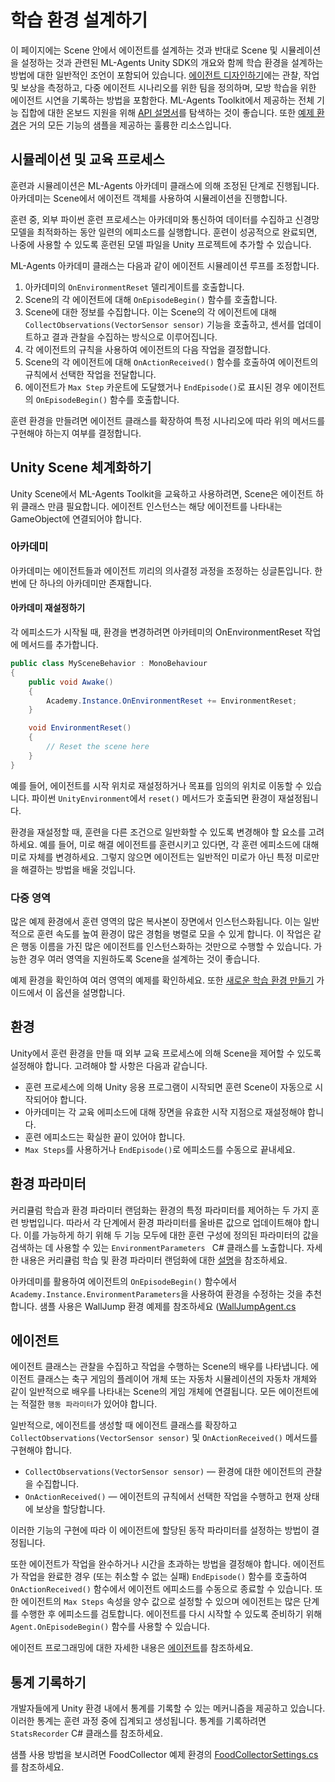 # 학습 환경 설계하기

이 페이지에는 Scene 안에서 에이전트를 설계하는 것과 반대로 Scene 및 시뮬레이션을 설정하는 것과 관련된 ML-Agents Unity SDK의 개요와 함께 학습 환경을 설계하는 방법에 대한 일반적인 조언이 포함되어 있습니다. [에이전트 디자인하기](https://github.com/Unity-Technologies/ml-agents/blob/develop/docs/Learning-Environment-Design-Agents.md)에는 관찰, 작업 및 보상을 측정하고, 다중 에이전트 시나리오를 위한 팀을 정의하며, 모방 학습을 위한 에이전트 시연을 기록하는 방법을 포함한다. ML-Agents Toolkit에서 제공하는 전체 기능 집합에 대한 온보드 지원을 위해 [API 설명서](https://github.com/Unity-Technologies/ml-agents/blob/develop/docs/API-Reference.md)를 탐색하는 것이 좋습니다. 또한 [예제 환경](https://github.com/Unity-Technologies/ml-agents/blob/develop/docs/Learning-Environment-Examples.md)은 거의 모든 기능의 샘플을 제공하는 훌륭한 리소스입니다.

## 시뮬레이션 및 교육 프로세스

훈련과 시뮬레이션은 ML-Agents 아카데미 클래스에 의해 조정된 단계로 진행됩니다. 아카데미는 Scene에서 에이전트 객체를 사용하여 시뮬레이션을 진행합니다.

훈련 중, 외부 파이썬 훈련 프로세스는 아카데미와 통신하여 데이터를 수집하고 신경망 모델을 최적화하는 동안 일련의 에피소드를 실행합니다. 훈련이 성공적으로 완료되면, 나중에 사용할 수 있도록 훈련된 모델 파일을 Unity 프로젝트에 추가할 수 있습니다.

ML-Agents 아카데미 클래스는 다음과 같이 에이전트 시뮬레이션 루프를 조정합니다.

1. 아카데미의 `OnEnvironmentReset` 델리게이트를 호출합니다.
1. Scene의 각 에이전트에 대해 `OnEpisodeBegin()` 함수를 호출합니다.
1. Scene에 대한 정보를 수집합니다. 이는 Scene의 각 에이전트에 대해 `CollectObservations(VectorSensor sensor)` 기능을 호출하고, 센서를 업데이트하고 결과 관찰을 수집하는 방식으로 이루어집니다.
1. 각 에이전트의 규칙을 사용하여 에이전트의 다음 작업을 결정합니다.
1. Scene의 각 에이전트에 대해 `OnActionReceived()` 함수를 호출하여 에이전트의 규칙에서 선택한 작업을 전달합니다.
1. 에이전트가 `Max Step` 카운트에 도달했거나 `EndEpisode()`로 표시된 경우 에이전트의 `OnEpisodeBegin()` 함수를 호출합니다.

훈련 환경을 만들려면 에이전트 클래스를 확장하여 특정 시나리오에 따라 위의 메서드를 구현해야 하는지 여부를 결정합니다.

## Unity Scene 체계화하기

Unity Scene에서 ML-Agents Toolkit을 교육하고 사용하려면, Scene은 에이전트 하위 클래스 만큼 필요합니다. 에이전트 인스턴스는 해당 에이전트를 나타내는 GameObject에 연결되어야 합니다.

### 아카데미

아카데미는 에이전트들과 에이전트 끼리의 의사결정 과정을 조정하는 싱글톤입니다. 한 번에 단 하나의 아카데미만 존재합니다.

#### 아카데미 재설정하기

각 에피소드가 시작될 때, 환경을 변경하려면 아카테미의 OnEnvironmentReset 작업에 메서드를 추가합니다.

```csharp
public class MySceneBehavior : MonoBehaviour
{
    public void Awake()
    {
        Academy.Instance.OnEnvironmentReset += EnvironmentReset;
    }

    void EnvironmentReset()
    {
        // Reset the scene here
    }
}
```

예를 들어, 에이전트를 시작 위치로 재설정하거나 목표를 임의의 위치로 이동할 수 있습니다. 파이썬 `UnityEnvironment`에서 `reset()` 메서드가 호출되면 환경이 재설정됩니다.

환경을 재설정할 때, 훈련을 다른 조건으로 일반화할 수 있도록 변경해야 할 요소를 고려하세요. 예를 들어, 미로 해결 에이전트를 훈련시키고 있다면, 각 훈련 에피소드에 대해 미로 자체를 변경하세요. 그렇지 않으면 에이전트는 일반적인 미로가 아닌 특정 미로만을 해결하는 방법을 배울 것입니다.

### 다중 영역

많은 예제 환경에서 훈련 영역의 많은 복사본이 장면에서 인스턴스화됩니다. 이는 일반적으로 훈련 속도를 높여 환경이 많은 경험을 병렬로 모을 수 있게 합니다. 이 작업은 같은 행동 이름을 가진 많은 에이전트를 인스턴스화하는 것만으로 수행할 수 있습니다. 가능한 경우 여러 영역을 지원하도록 Scene을 설계하는 것이 좋습니다.

예제 환경을 확인하여 여러 영역의 예제를 확인하세요. 또한 [새로운 학습 환경 만들기](https://github.com/Unity-Technologies/ml-agents/blob/develop/docs/Learning-Environment-Create-New.md#optional-multiple-training-areas-within-the-same-scene) 가이드에서 이 옵션을 설명합니다.

## 환경

Unity에서 훈련 환경을 만들 때 외부 교육 프로세스에 의해 Scene을 제어할 수 있도록 설정해야 합니다. 고려해야 할 사항은 다음과 같습니다.

- 훈련 프로세스에 의해 Unity 응용 프로그램이 시작되면 훈련 Scene이 자동으로 시작되어야 합니다.
- 아카데미는 각 교육 에피소드에 대해 장면을 유효한 시작 지점으로 재설정해야 합니다.
- 훈련 에피소드는 확실한 끝이 있어야 합니다.
- `Max Steps`를 사용하거나 `EndEpisode()`로 에피소드를 수동으로 끝내세요.

## 환경 파라미터

커리큘럼 학습과 환경 파라미터 랜덤화는 환경의 특정 파라미터를 제어하는 두 가지 훈련 방법입니다. 따라서 각 단계에서 환경 파라미터를 올바른 값으로 업데이트해야 합니다. 이를 가능하게 하기 위해 두 기능 모두에 대한 훈련 구성에 정의된 파라미터의 값을 검색하는 데 사용할 수 있는 `EnvironmentParameters ` C# 클래스를 노출합니다. 자세한 내용은 커리큘럼 학습 및 환경 파라미터 랜덤화에 대한 [설명](https://github.com/Unity-Technologies/ml-agents/blob/develop/docs/Training-ML-Agents.md#environment-parameters)을 참조하세요.

아카데미를 활용하여 에이전트의 `OnEpisodeBegin()` 함수에서 `Academy.Instance.EnvironmentParameters`을 사용하여 환경을 수정하는 것을 추천합니다. 샘플 사용은 WallJump 환경 예제를 참조하세요 ([WallJumpAgent.cs](https://github.com/Unity-Technologies/ml-agents/blob/develop/Project/Assets/ML-Agents/Examples/WallJump/Scripts/WallJumpAgent.cs)

## 에이전트

에이전트 클래스는 관찰을 수집하고 작업을 수행하는 Scene의 배우를 나타냅니다. 에이전트 클래스는 축구 게임의 플레이어 개체 또는 자동차 시뮬레이션의 자동차 개체와 같이 일반적으로 배우를 나타내는 Scene의 게임 개체에 연결됩니다. 모든 에이전트에는 적절한 `행동 파라미터`가 있어야 합니다.

일반적으로, 에이전트를 생성할 때 에이전트 클래스를 확장하고 `CollectObservations(VectorSensor sensor)` 및 `OnActionReceived()` 메서드를 구현해야 합니다.

- `CollectObservations(VectorSensor sensor)` — 환경에 대한 에이전트의 관찰을 수집합니다.
- `OnActionReceived()` — 에이전트의 규칙에서 선택한 작업을 수행하고 현재 상태에 보상을 할당합니다.

이러한 기능의 구현에 따라 이 에이전트에 할당된 동작 파라미터를 설정하는 방법이 결정됩니다.

또한 에이전트가 작업을 완수하거나 시간을 초과하는 방법을 결정해야 합니다. 에이전트가 작업을 완료한 경우 (또는 취소할 수 없는 실패) `EndEpisode()` 함수를 호출하여 `OnActionReceived()` 함수에서 에이전트 에피소드를 수동으로 종료할 수 있습니다. 또한 에이전트의 `Max Steps` 속성을 양수 값으로 설정할 수 있으며 에이전트는 많은 단계를 수행한 후 에피소드를 검토합니다. 에이전트를 다시 시작할 수 있도록 준비하기 위해 `Agent.OnEpisodeBegin()` 함수를 사용할 수 있습니다.

에이전트 프로그래밍에 대한 자세한 내용은 [에이전트](https://github.com/Unity-Technologies/ml-agents/blob/develop/docs/Learning-Environment-Design-Agents.md)를 참조하세요.

## 통계 기록하기

개발자들에게 Unity 환경 내에서 통계를 기록할 수 있는 메커니즘을 제공하고 있습니다. 이러한 통계는 훈련 과정 중에 집계되고 생성됩니다. 통계를 기록하려면 `StatsRecorder` C# 클래스를 참조하세요.

샘플 사용 방법을 보시려면 FoodCollector 예제 환경의 [FoodCollectorSettings.cs](https://github.com/Unity-Technologies/ml-agents/blob/develop/Project/Assets/ML-Agents/Examples/FoodCollector/Scripts/FoodCollectorSettings.cs)를 참조하세요.
